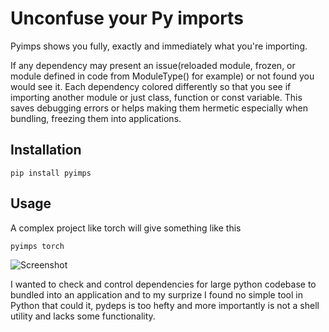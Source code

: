 # Unconfuse your Py imports
Pyimps shows you fully, exactly and immediately what you're importing.

If any dependency may present an issue(reloaded module, frozen, or module defined in code from ModuleType() for example) or not found you would see it. Each dependency colored differently so that you see if importing another module or just class, function or const variable. This saves debugging errors or helps making them hermetic especially when bundling, freezing them into applications.

## Installation

```
pip install pyimps
```

## Usage
A complex project like torch will give something like this
```
pyimps torch                                                       
```
![Screenshot](Screenshot.png)



I wanted to check and control dependencies for large python codebase to bundled into an application and to my surprize I found no
simple tool in Python that could it, pydeps is too hefty and more importantly is not a shell utility and lacks some functionality.
